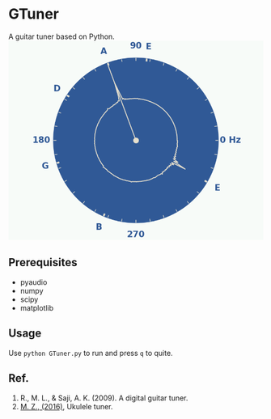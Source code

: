 # GTuner
A guitar tuner based on Python.
![](./GTuner.png)

## Prerequisites
- pyaudio
- numpy
- scipy
- matplotlib

## Usage
Use `python GTuner.py` to run and press `q` to quite.

## Ref.

1. R., M. L., & Saji, A. K. (2009). A digital guitar tuner.
2. [M. Z., (2016)](https://mzucker.github.io/2016/08/07/ukulele-tuner.html), Ukulele tuner. 
